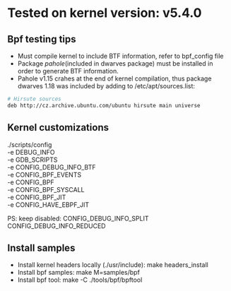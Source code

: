 # Tested on kernel version:  v5.4.0

## Bpf testing tips
- Must compile kernel to include BTF information, refer to bpf_config file
- Package *pahole*(included in dwarves package) must be installed in order to generate BTF information. 
- Pahole v1.15 crahes at the end of kernel compilation, thus package dwarves 1.18 was included by adding to /etc/apt/sources.list:
```bash 
# Hirsute sources
deb http://cz.archive.ubuntu.com/ubuntu hirsute main universe
```

## Kernel customizations
./scripts/config \
-e DEBUG_INFO \
-e GDB_SCRIPTS \
-e CONFIG_DEBUG_INFO_BTF \
-e CONFIG_BPF_EVENTS \
-e CONFIG_BPF \
-e CONFIG_BPF_SYSCALL \
-e CONFIG_BPF_JIT \
-e CONFIG_HAVE_EBPF_JIT

PS: keep disabled:
CONFIG_DEBUG_INFO_SPLIT 
CONFIG_DEBUG_INFO_REDUCED


## Install samples
- Install kernel headers locally (./usr/include): make headers_install
- Install bpf samples: make M=samples/bpf
- Install bpf tool: make -C ./tools/bpf/bpftool
